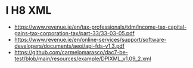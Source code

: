 # I H8 XML

- https://www.revenue.ie/en/tax-professionals/tdm/income-tax-capital-gains-tax-corporation-tax/part-33/33-03-05.pdf
- https://www.revenue.ie/en/online-services/support/software-developers/documents/aeoi/api-fds-v1.3.pdf
- https://github.com/carmelomarasco/dac7-be-test/blob/main/resources/example/DPIXML_v1.09_2.xml

